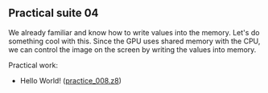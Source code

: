 ## Practical suite 04

We already familiar and know how to write values into the memory. Let's do something cool with this.
Since the GPU uses shared memory with the CPU, we can control the image on the screen by writing the values into memory.


Practical work:

* Hello World! ([practice_008.z8](https://sergeymakeev.github.io/z8/index.html?ls=z8_008&code=https://raw.githubusercontent.com/SergeyMakeev/z8/master/practice/practice_008.z8))


